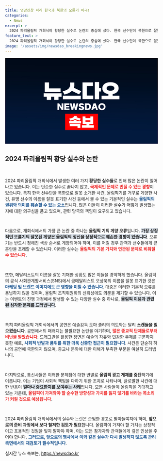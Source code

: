 ```yaml
---
title: 엉망진창 파리 한국과 북한의 오륜기 비극!
categories:
  - News
excerpt: >
  2024 파리올림픽 개회식이 황당한 실수로 논란의 중심에 섰다. 한국 선수단이 북한으로 잘못 소개되고, 오륜기가 거꾸로 게양되는 등 기본적인 오류가 반복되며 IOC가 사과했다. ‘최후의 만찬’ 패러디 공연도 기독교인들로부터 강한 반발을 샀다.
feature_text: >
  2024 파리올림픽 개회식이 황당한 실수로 논란의 중심에 섰다. 한국 선수단이 북한으로 잘못 소개되고, 오륜기가 거꾸로 게양되는 등 기본적인 오류가 반복되며 IOC가 사과했다. ‘최후의 만찬’ 패러디 공연도 기독교인들로부터 강한 반발을 샀다.
image: '/assets/img/newsdao_breakingnews.jpg'
---
```


<p><img src="/assets/img/newsdao_breakingnews.jpg" alt="bookingtag 속보" /></p>

<h2 data-ke-size="size26">2024 파리올림픽 황당 실수와 논란</h2>

<p data-ke-size="size16">&nbsp;</p>

<p>2024 파리올림픽 개회식에서 발생한 여러 가지 <b>황당한 실수들</b>로 인해 많은 논란이 일어나고 있습니다. 이는 단순한 실수로 끝나지 않고, <b><span style="color: #ee2323;">국제적인 문제로 번질 수 있는 경향</span></b>이 있습니다. 특히 한국 선수단을 북한으로 잘못 소개한 사건, 올림픽기를 거꾸로 게양한 사건, 유명 선수의 이름을 잘못 표기한 사건 등에서 볼 수 있는 기본적인 실수는 <b><span style="color: #1a5490;">올림픽의 권위와 의미를 훼손할 수 있는 요소</span></b>입니다. 많은 이들이 이러한 실수가 어떻게 발생했는지에 대한 의구심을 품고 있으며, 관련 당국의 책임이 요구되고 있습니다.</p>

<p data-ke-size="size16">&nbsp;</p>

<p>다음으로, 개회식에서의 가장 큰 논란 중 하나는 <b>올림픽 기의 게양 오류</b>입니다. <b><span style="background-color: #21538527;">가장 상징적인 오륜기의 잘못된 게양은 올림픽의 정신을 상징적으로 훼손한 경향이 있습니다</span></b>. 오륜기는 반드시 정해진 색상 순서로 게양되어야 하며, 이를 어길 경우 관객과 선수들에게 큰 혼란을 초래할 수 있습니다. 이러한 실수는 <b><span style="color: #ee2323;">올림픽의 기본 가치와 연관된 문제로 비춰질 수 있습니다</span></b>.</p>

<p data-ke-size="size16">&nbsp;</p>

<p>또한, 메달리스트의 이름을 잘못 기재한 상황도 많은 이들을 경악하게 했습니다. 올림픽의 공식 사회관계망서비스(SNS)에서 금메달리스트 오상욱의 이름을 잘못 표기한 것은 <b><span style="color: #1a5490;">마케팅 및 브랜드 이미지에도 큰 영향을 미칠 수 있습니다</span></b>. 대중은 이러한 기본적 오류를 용납하지 않을 것이며, 올림픽 조직위원회의 신뢰성에도 의문을 제기할 수 있습니다. 이는 이벤트의 진행 과정에서 발생할 수 있는 다양한 실수 중 하나로, <b><span style="background-color: #21538527;">올림픽 이념과 관련된 심각한 문제를 드러냅니다</span></b>.</p>

<p data-ke-size="size16">&nbsp;</p>

<p>특히 파리올림픽 개회식에서의 공연은 예술감독 토마 졸리의 의도와는 달리 <b>스캔들을 일으켰습니다</b>. 공연에서의 패러디는 불필요한 논란을 야기하며, <b><span style="color: #ee2323;">많은 종교적 단체들로부터 비난을 받았습니다</span></b>. 드래그퀸을 활용한 장면은 예술의 자유와 민감한 주제를 구분하지 못한 예로, <b><span style="color: #1a5490;">사회적 반발과 품위를 위한 더욱 신중한 접근이 필요합니다</span></b>. 사건은 단순히 하나의 공연에 국한되지 않으며, 종교나 문화에 대한 이해가 부족한 부분을 여실히 드러냅니다.</p>

<p data-ke-size="size16">&nbsp;</p>

<p>마지막으로, 통신사들은 이러한 문제점에 대한 반발로 <b>올림픽 광고 게재를 중단</b>하기에 이릅니다. 이는 기업이 사회적 책임을 다하기 위한 조치로 나타나며, 글로벌한 사건에 대한 반응이 <b><span style="background-color: #21538527;">얼마나 중요한지를 보여주는 사례</span></b>입니다. 모든 사람들이 올림픽을 기대하고 있는 가운데, <b><span style="color: #ee2323;">올림픽이 가져와야 할 순수한 방향성과 가치를 잃지 않기를 바라는 목소리가 커질 것으로 예상됩니다</span></b>.</p>

<p data-ke-size="size16">&nbsp;</p>

<p>2024 파리올림픽 개회식에서의 실수와 논란은 준엄한 경고로 받아들여져야 하며, <b>앞으로의 준비 과정에서 보다 철저한 검토가 필요</b>합니다. 올림픽이 가져야 할 가치는 상징적이고 포용적인 것임을 잊지 말아야 하며, 이는 모든 참가자와 관객들에게 깊은 인상을 주어야 합니다. <b><span style="color: #1a5490;">그러므로, 앞으로의 행사에서 이와 같은 실수가 다시 발생하지 않도록 관리 측면에서의 재검토가 필수적입니다</span></b>.</p>
실시간 뉴스 속보는, <a href="https://newsdao.kr" rel="dofollow">https://newsdao.kr</a>


